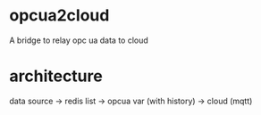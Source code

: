# opcua2cloud
A bridge to relay opc ua data to cloud

# architecture
data source -> redis list -> opcua var (with history) -> cloud (mqtt)




